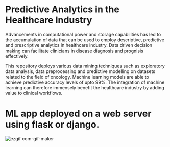 # Predictive Analytics in the Healthcare Industry


Advancements in computational power and storage capabilities has led to the 
accumulation of data that can be used to employ descriptive, predictive and prescriptive analytics 
in healthcare industry. Data driven decision making can facilitate clinicians in disease diagnosis and prognisis effectively. 

This repository deploys various data mining techniques such as exploratory data analysis, data preprocessing and predictive modelling on datasets related to the field of oncology. Machine learning models are able to achieve predictive accuracy levels of upto 99%. The integration of machine learning can therefore immensely benefit the healthcare industry by adding value to clinical workflows. 


# ML app deployed on a web server using flask or django. 

![ezgif com-gif-maker](https://user-images.githubusercontent.com/77617378/132453701-e2603cd5-54aa-49d5-956c-537b8d345c3c.gif)
